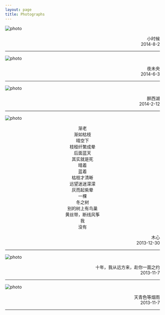 ```yaml
---
layout: page
title: Photographs
---
```



![photo](///assets/photography_2014_8_2_girl.JPG)
<p align = "right">小时候<br />
2014-8-2
</p>

---


![photo](///assets/photography_2014_6_3_music_night.png)
<p align = "right">夜未央<br />
2014-6-3
</p>

---

![photo](///assets/photography_2014_2_12_westlake.jpg)
<p align = "right">醉西湖<br />
2014-2-12
</p>

---

![photo](///assets/photography_2013_12_30_wood.jpg)

<center> 渐老
<br>
渐如枯枝<br>
晴空下<br>
枝桠纤繁成晕<br>
后面蓝天<br>
其实就是死<br>
晴着<br>
蓝着<br>
枯枝才清晰<br>
远望迷迷濛濛<br>
灰而起紫晕<br>
一棵<br>
冬之树<br>
别的树上有鸟巢<br>
黄丝带，断线风筝<br>
我<br>
没有<br></p>
</center>


<p align = "right">木心<br />
2013-12-30
</p>

---

![photo](///assets/photography_2013_11_7_wait_for_u.jpg)
<p align = "right">十年，我从远方来，赴你一面之约<br />
2013-11-7
</p>

---

![photo](///assets/photography_2013_11_7_rain.jpg)
<p align = "right">天青色等烟雨<br />
2013-11-7
</p>

---